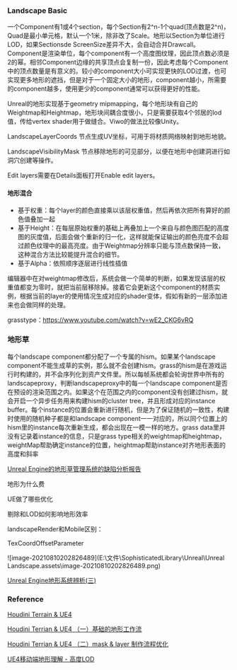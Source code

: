 ### Landscape Basic

一个Component有1或4个section，每个Section有2^n-1个quad(顶点数是2^n)，Quad是最小单元格，默认一个1米，除非改了Scale。地形以Section为单位进行LOD，如果Sectionsde ScreenSize差异不大，会自动合并Drawcall。Component是渲染单位，每个component有一个高度图纹理，因此顶点数必须是2的幂。相邻Component边缘的共享顶点会复制一份，因此考虑每个Component中的顶点数量是有意义的。较小的component大小可实现更快的LOD过渡，也可实现更多地形的遮挡，但是对于一个固定大小的地形，component越小，所需要的component越多，使用更少的component通常可以获得更好的性能。

Unreal的地形实现基于geometry mipmapping，每个地形块有自己的Weightmap和Heightmap，地形块间耦合度很小，只是需要获取4个邻居的lod值，传给vertex shader用于做缝合。Viwo的做法比较像Unity。

LandscapeLayerCoords 节点生成UV坐标，可用于将材质网络映射到地形地貌。

LandscapeVisibilityMask 节点移除地形的可见部分，以便在地形中创建洞进行如洞穴创建等操作。

Edit layers需要在Details面板打开Enable edit layers。

#### 地形混合

- 基于权重：每个layer的颜色直接乘以该层权重值，然后再依次把所有算好的颜色值叠加一起
- 基于Height：在每层原始权重的基础上再叠加上一个来自与颜色图匹配的高度图的灰度值，后面会做个重新的归一化，这样就能保证输出的颜色亮度不会超过颜色纹理中的最高亮度。由于Weightmap分辨率只能与顶点数保持一致，这种混合方法比较能提升混合的细节。
- 基于Alpha：依照顺序逐层进行线性插值

编辑器中在对weightmap修改后，系统会做一个简单的判断，如果发现该层的权重值都变为零时，就把当前层移除掉。接着它会更新这个component的材质实例，根据当前的layer的使用情况生成对应的shader变体，假如有新的一层添加进来也会做同样的处理。

grasstype：https://www.youtube.com/watch?v=wE2_CKG6vRQ

### 地形草

每个landscape component都分配了一个专属的hism。如果某个landscape component不能生成草的实例，那么就不会创建hism。grass的hism是在游戏运行时构建的，并不会序列化到资产文件里。所以每帧系统都会轮询世界中所有的landscapeproxy，判断landscapeproxy中的每一个landscape component是否在预设的渲染范围之内。如果这个在范围之内的component没有创建过hism，就会开启一个异步任务用来构建hism的cluster tree，并且形成对应的instance buffer。每个instance的位置会重新进行随机，但是为了保证随机的一致性，构建时使用的随机种子都是和landscape component一一对应的，所以同个位置上的hism里的instance每次重新生成，都会出现在一模一样的地方。grass data里并没有记录着instance的信息，只是grass type相关的weightmap和heightmap，weightMap帮助确定instance的位置，heightmap帮助instance对齐地形表面的高度和斜率

[Unreal Engine的地形草管理系统的缺陷分析报告](https://zhuanlan.zhihu.com/p/149771853)

地形为什么费

UE做了哪些优化

剔除和LOD如何影响地形效率

landscapeRender和Mobile区别：

TexCoordOffsetParameter

![image-20210810202826489](E:\文件\SophisticatedLibrary\Unreal\Unreal Landscape.assets\image-20210810202826489.png)

[Unreal Engine地形系统辨析(三)](https://zhuanlan.zhihu.com/p/84531142)



### Reference

[Houdini Terrain & UE4](https://zhuanlan.zhihu.com/p/68062891)

[Houdini Terrian & UE4 （一）基础的地形工作流](https://zhuanlan.zhihu.com/p/68111850)

[Houdini Terrian & UE4 （二）mask & layer 制作流程优化](https://zhuanlan.zhihu.com/p/68628338)



[UE4移动端地形理解 - 高度LOD](https://zwcloud.net/#blog/109)